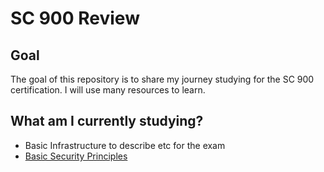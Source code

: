 # SC 900 Review

## Goal

The goal of this repository is to share my journey studying for the SC 900 certification. I will use many resources to learn.

## What am I currently studying?
- Basic Infrastructure to describe etc for the exam
- [Basic Security Principles](/BASICSEC.md)

